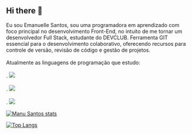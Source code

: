 ## Hi there 👋

Eu sou Emanuelle Santos, sou uma programadora em aprendizado com foco principal no desenvolvimento Front-End, no intuito de me tornar 
um desenvolvedor Full Stack, estudante do DEVCLUB. 
Ferramenta GIT essencial para o desenvolvimento colaborativo, oferecendo recursos para controle de versão, revisão de código e gestão de projetos. 
<br>
<br>
Atualmente as linguagens de programação que estudo:
<br>
<br>
. <img src="https://img.icons8.com/?size=100&id=102492&format=png&color=FD7E14"/>
<br>
<br>
. <img src="https://img.icons8.com/?size=100&id=112069&format=png&color=228BE6"/> 
<br>
<br>
.  <img src="https://img.icons8.com/?size=100&id=09wcI2-oER_x&format=png&color=FA5252"/>

[![Manu Santos stats](https://github-readme-stats.vercel.app/api?username=ManuSantos01)](https://github.com/anuraghazra/github-readme-stats)

[![Top Langs](https://github-readme-stats.vercel.app/api/top-langs/?username=ManuSantos01)](https://github.com/anuraghazra/github-readme-stats)




